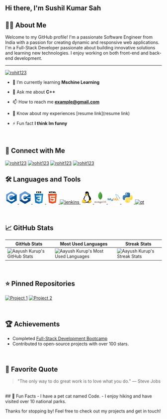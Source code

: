 <h2>Hi there,                      I'm Sushil Kumar Sah</h2>

## 👨‍💻 About Me
<p>Welcome to my GitHub profile! I'm a passionate Software Engineer from India with a passion for creating dynamic and responsive web applications. I'm a Full-Stack Developer passionate about building innovative 
  solutions and learning new technologies. I enjoy working on both front-end and back-end development.</p>

<hr>


<p align="left"> <a href="https://twitter.com/rohit123" target="blank"><img src="https://img.shields.io/twitter/follow/rohit123?logo=twitter&style=for-the-badge" alt="rohit123" /></a> </p>


- 🌱 I’m currently learning **Mschine Learning**

- 💬 Ask me about **C++**

- 📫 How to reach me **example@gmail.com**

- 📄 Know about my experiences [resume link](resume link)

- ⚡ Fun fact **I think Im funny**

<br> 

## 🔗 Connect with Me

<p align="left">
<a href="https://twitter.com/rohit123" target="blank"><img align="center" src="https://raw.githubusercontent.com/rahuldkjain/github-profile-readme-generator/master/src/images/icons/Social/twitter.svg" alt="rohit123" height="30" width="40" /></a>
<a href="https://linkedin.com/in/rohit123" target="blank"><img align="center" src="https://raw.githubusercontent.com/rahuldkjain/github-profile-readme-generator/master/src/images/icons/Social/linked-in-alt.svg" alt="rohit123" height="30" width="40" /></a>
<a href="https://instagram.com/rohit123" target="blank"><img align="center" src="https://raw.githubusercontent.com/rahuldkjain/github-profile-readme-generator/master/src/images/icons/Social/instagram.svg" alt="rohit123" height="30" width="40" /></a>
<a href="https://www.youtube.com/c/rohit123" target="blank"><img align="center" src="https://raw.githubusercontent.com/rahuldkjain/github-profile-readme-generator/master/src/images/icons/Social/youtube.svg" alt="rohit123" height="30" width="40" /></a>

<br> 

## 🛠️ Languages and Tools

<p align="left"> <a href="https://www.cprogramming.com/" target="_blank" rel="noreferrer"> <img src="https://raw.githubusercontent.com/devicons/devicon/master/icons/c/c-original.svg" alt="c" width="40" height="40"/> </a> <a href="https://www.w3schools.com/cpp/" target="_blank" rel="noreferrer"> <img src="https://raw.githubusercontent.com/devicons/devicon/master/icons/cplusplus/cplusplus-original.svg" alt="cplusplus" width="40" height="40"/> </a> <a href="https://www.w3schools.com/css/" target="_blank" rel="noreferrer"> <img src="https://raw.githubusercontent.com/devicons/devicon/master/icons/css3/css3-original-wordmark.svg" alt="css3" width="40" height="40"/> </a> <a href="https://www.w3.org/html/" target="_blank" rel="noreferrer"> <img src="https://raw.githubusercontent.com/devicons/devicon/master/icons/html5/html5-original-wordmark.svg" alt="html5" width="40" height="40"/> </a> <a href="https://www.jenkins.io" target="_blank" rel="noreferrer"> <img src="https://www.vectorlogo.zone/logos/jenkins/jenkins-icon.svg" alt="jenkins" width="40" height="40"/> </a> <a href="https://www.linux.org/" target="_blank" rel="noreferrer"> <img src="https://raw.githubusercontent.com/devicons/devicon/master/icons/linux/linux-original.svg" alt="linux" width="40" height="40"/> </a> <a href="https://www.mongodb.com/" target="_blank" rel="noreferrer"> <img src="https://raw.githubusercontent.com/devicons/devicon/master/icons/mongodb/mongodb-original-wordmark.svg" alt="mongodb" width="40" height="40"/> </a> <a href="https://www.mysql.com/" target="_blank" rel="noreferrer"> <img src="https://raw.githubusercontent.com/devicons/devicon/master/icons/mysql/mysql-original-wordmark.svg" alt="mysql" width="40" height="40"/> </a> <a href="https://www.python.org" target="_blank" rel="noreferrer"> <img src="https://raw.githubusercontent.com/devicons/devicon/master/icons/python/python-original.svg" alt="python" width="40" height="40"/> </a> <a href="https://www.qt.io/" target="_blank" rel="noreferrer"> <img src="https://upload.wikimedia.org/wikipedia/commons/0/0b/Qt_logo_2016.svg" alt="qt" width="40" height="40"/> </a> </p>

<br>

## 📈 GitHub Stats

| GitHub Stats | Most Used Languages | Streak Stats |
|--------------|---------------------|--------------|
| ![Aayush Kurup's GitHub Stats](https://github-readme-stats.vercel.app/api?username=sushilsah156&show_icons=true&theme=radical) | ![Aayush Kurup's Most Used Languages](https://github-readme-stats.vercel.app/api/top-langs/?username=sushilsah156&layout=compact&theme=radical) | ![Aayush Kurup's Streak Stats](https://github-readme-streak-stats.herokuapp.com/?user=sushilsah156&theme=radical) |



<br> 


## ⭐ Pinned Repositories
[![Project 1](https://github-readme-stats.vercel.app/api/pin/?username=sushilsah156&repo=project-1&theme=radical)](https://github.com/aayushkurup/project-1)
[![Project 2](https://github-readme-stats.vercel.app/api/pin/?username=sushilsah156&repo=project-2&theme=radical)](https://github.com/aayushkurup/project-2)

<br>

## 🏆 Achievements
- Completed [Full-Stack Development Bootcamp](link-to-certification)
- Contributed to open-source projects with over 100 stars.

<br> 

## 💬 Favorite Quote
> "The only way to do great work is to love what you do." — Steve Jobs

<br> 
## 🎉 Fun Facts
- I have a pet cat named Code.
- I enjoy hiking and have visited over 10 national parks.

Thanks for stopping by! Feel free to check out my projects and get in touch!


